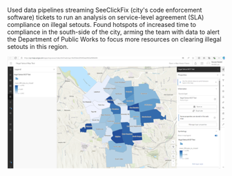 Used data pipelines streaming SeeClickFix (city's code enforcement software) tickets to run an analysis on service-level agreement (SLA) compliance on illegal setouts. Found hotspots of increased time to compliance in the south-side of the city, arming the team with data to alert the Department of Public Works to focus more resources on clearing illegal setouts in this region. 

<img src="/SLAcomplianceArcGis/image.png"/>

